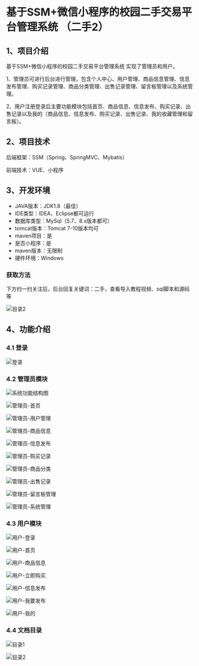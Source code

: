 # 基于SSM+微信小程序的校园二手交易平台管理系统 （二手2）

## 1、项目介绍

基于SSM+微信小程序的校园二手交易平台管理系统 实现了管理员和用户。

1、管理员可进行后台进行管理，包含个人中心、用户管理、商品信息管理、信息发布管理、购买记录管理、商品分类管理、出售记录管理、留言板管理以及系统管理。

2、用户注册登录后主要功能模块包括首页、商品信息、信息发布、购买记录、出售记录以及我的（商品信息、信息发布、购买记录、出售记录、我的收藏管理和留言板）。

## 2、项目技术

后端框架：SSM（Spring、SpringMVC、Mybatis）

前端技术：VUE、小程序

## 3、开发环境

- JAVA版本：JDK1.8（最佳）
- IDE类型：IDEA、Eclipse都可运行
- 数据库类型：MySql（5.7、8.x版本都可） 
- tomcat版本：Tomcat 7-10版本均可
- maven项目：是
- 是否小程序：是
- maven版本：无限制
- 硬件环境：Windows
###  获取方法

下方扫一扫关注后，后台回复关键词：二手，查看导入教程视频、sql脚本和源码等

![目录2](https://www.codemarket.fun/202407032155305.png)
## 4、功能介绍

### 4.1 登录

![登录](https://www.codemarket.fun/202407121856900.png)

### 4.2 管理员模块

![系统功能结构图](https://www.codemarket.fun/202407121857990.png)

![管理员-首页](https://www.codemarket.fun/202407121856020.png)

![管理员-用户管理](https://www.codemarket.fun/202407121856498.png)

![管理员-商品信息](https://www.codemarket.fun/202407121856022.png)

![管理员-信息发布](https://www.codemarket.fun/202407121856052.png)

![管理员-购买记录](https://www.codemarket.fun/202407121856616.png)

![管理员-商品分类](https://www.codemarket.fun/202407121856018.png)

![管理员-出售记录](https://www.codemarket.fun/202407121856563.png)

![管理员-留言板管理](https://www.codemarket.fun/202407121856012.png)

![管理员-系统管理](https://www.codemarket.fun/202407121856043.png)

### 4.3 用户模块

![用户-登录](https://www.codemarket.fun/202407121857277.png)

![用户-首页](https://www.codemarket.fun/202407121857324.png)

![用户-商品信息](https://www.codemarket.fun/202407121857302.png)

![用户-立即购买](https://www.codemarket.fun/202407121857292.png)

![用户-信息发布](https://www.codemarket.fun/202407121857705.png)

![用户-我要发布](https://www.codemarket.fun/202407121857343.png)

![用户-我的](https://www.codemarket.fun/202407121857322.png)

### 4.4 文档目录

![目录1](https://www.codemarket.fun/202407121857675.png)

![目录2](https://www.codemarket.fun/202407121857666.png)





